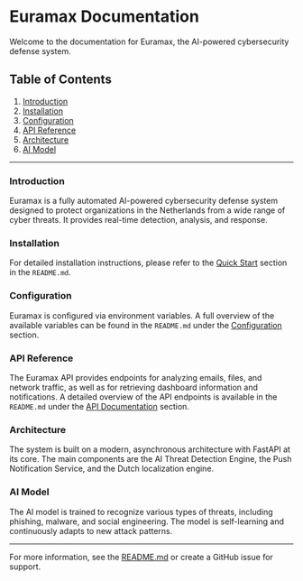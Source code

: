 # Euramax Documentation

Welcome to the documentation for Euramax, the AI-powered cybersecurity defense system.

## Table of Contents

1.  [Introduction](#introduction)
2.  [Installation](#installation)
3.  [Configuration](#configuration)
4.  [API Reference](#api-reference)
5.  [Architecture](#architecture)
6.  [AI Model](#ai-model)

---

### Introduction

Euramax is a fully automated AI-powered cybersecurity defense system designed to protect organizations in the Netherlands from a wide range of cyber threats. It provides real-time detection, analysis, and response.

### Installation

For detailed installation instructions, please refer to the [Quick Start](#-quick-start) section in the `README.md`.

### Configuration

Euramax is configured via environment variables. A full overview of the available variables can be found in the `README.md` under the [Configuration](#-configuration) section.

### API Reference

The Euramax API provides endpoints for analyzing emails, files, and network traffic, as well as for retrieving dashboard information and notifications. A detailed overview of the API endpoints is available in the `README.md` under the [API Documentation](#-api-documentation) section.

### Architecture

The system is built on a modern, asynchronous architecture with FastAPI at its core. The main components are the AI Threat Detection Engine, the Push Notification Service, and the Dutch localization engine.

### AI Model

The AI model is trained to recognize various types of threats, including phishing, malware, and social engineering. The model is self-learning and continuously adapts to new attack patterns.

---

For more information, see the [README.md](README.md) or create a GitHub issue for support.